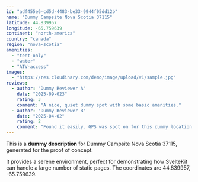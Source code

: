```yaml
---
id: "adf455e6-cd5d-4483-be33-9944f05dd12b"
name: "Dummy Campsite Nova Scotia 37115"
latitude: 44.839957
longitude: -65.759639
continent: "north-america"
country: "canada"
region: "nova-scotia"
amenities:
  - "tent-only"
  - "water"
  - "ATV-access"
images:
  - "https://res.cloudinary.com/demo/image/upload/v1/sample.jpg"
reviews:
  - author: "Dummy Reviewer A"
    date: "2025-09-023"
    rating: 3
    comment: "A nice, quiet dummy spot with some basic amenities."
  - author: "Dummy Reviewer B"
    date: "2025-04-02"
    rating: 2
    comment: "Found it easily. GPS was spot on for this dummy location."
---
```


This is a **dummy description** for Dummy Campsite Nova Scotia 37115, generated for the proof of concept.

It provides a serene environment, perfect for demonstrating how SvelteKit can handle a large number of static pages. The coordinates are 44.839957, -65.759639.
